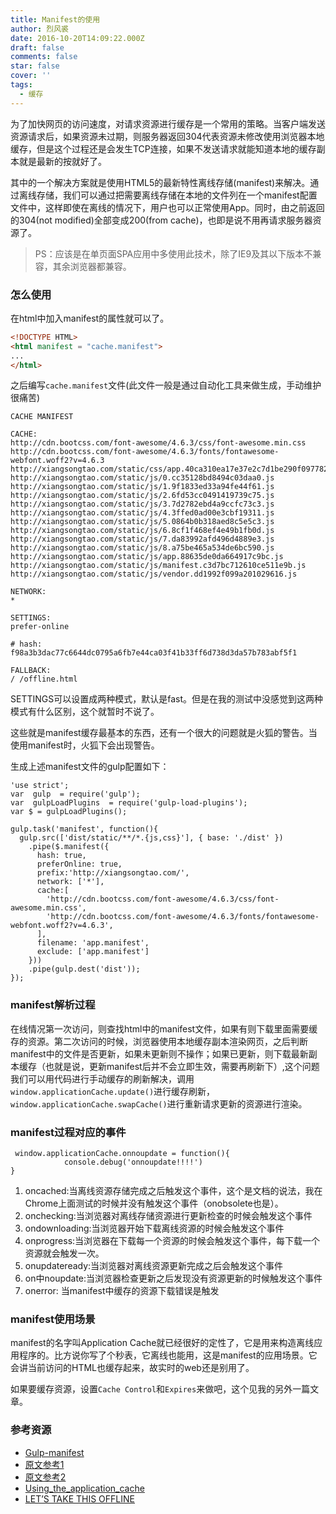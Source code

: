 ```yaml
---
title: Manifest的使用
author: 烈风裘
date: 2016-10-20T14:09:22.000Z
draft: false
comments: false
star: false
cover: ''
tags: 
  - 缓存
---
```



为了加快网页的访问速度，对请求资源进行缓存是一个常用的策略。当客户端发送资源请求后，如果资源未过期，则服务器返回304代表资源未修改使用浏览器本地缓存，但是这个过程还是会发生TCP连接，如果不发送请求就能知道本地的缓存副本就是最新的按就好了。

其中的一个解决方案就是使用HTML5的最新特性离线存储(manifest)来解决。通过离线存储，我们可以通过把需要离线存储在本地的文件列在一个manifest配置文件中，这样即使在离线的情况下，用户也可以正常使用App。同时，由之前返回的304(not modified)全部变成200(from cache)，也即是说不用再请求服务器资源了。

> PS：应该是在单页面SPA应用中多使用此技术，除了IE9及其以下版本不兼容，其余浏览器都兼容。

### 怎么使用

在html中加入manifest的属性就可以了。

```html
<!DOCTYPE HTML>
<html manifest = "cache.manifest">
...
</html>
```

之后编写```cache.manifest```文件(此文件一般是通过自动化工具来做生成，手动维护很痛苦)

```
CACHE MANIFEST
 
CACHE:
http://cdn.bootcss.com/font-awesome/4.6.3/css/font-awesome.min.css
http://cdn.bootcss.com/font-awesome/4.6.3/fonts/fontawesome-webfont.woff2?v=4.6.3
http://xiangsongtao.com/static/css/app.40ca310ea17e37e2c7d1be290f097782.css
http://xiangsongtao.com/static/js/0.cc35128bd8494c03daa0.js
http://xiangsongtao.com/static/js/1.9f1833ed33a94fe44f61.js
http://xiangsongtao.com/static/js/2.6fd53cc0491419739c75.js
http://xiangsongtao.com/static/js/3.7d2782ebd4a9ccfc73c3.js
http://xiangsongtao.com/static/js/4.3ffed0ad00e3cbf19311.js
http://xiangsongtao.com/static/js/5.0864b0b318aed8c5e5c3.js
http://xiangsongtao.com/static/js/6.8cf1f468ef4e49b1fb0d.js
http://xiangsongtao.com/static/js/7.da83992afd496d4889e3.js
http://xiangsongtao.com/static/js/8.a75be465a534de6bc590.js
http://xiangsongtao.com/static/js/app.88635de0da664917c9bc.js
http://xiangsongtao.com/static/js/manifest.c3d7bc712610ce511e9b.js
http://xiangsongtao.com/static/js/vendor.dd1992f099a201029616.js

NETWORK:
*

SETTINGS:
prefer-online

# hash: f98a3b3dac77c6644dc0795a6fb7e44ca03f41b33ff6d738d3da57b783abf5f1

FALLBACK:
/ /offline.html
```

SETTINGS可以设置成两种模式，默认是fast。但是在我的测试中没感觉到这两种模式有什么区别，这个就暂时不说了。

这些就是manifest缓存最基本的东西，还有一个很大的问题就是火狐的警告。当使用manifest时，火狐下会出现警告。

生成上述manifest文件的gulp配置如下：

```
'use strict';
var  gulp  = require('gulp');
var  gulpLoadPlugins  = require('gulp-load-plugins');
var $ = gulpLoadPlugins();

gulp.task('manifest', function(){
  gulp.src(['dist/static/**/*.{js,css}'], { base: './dist' })
    .pipe($.manifest({
      hash: true,
      preferOnline: true,
      prefix:'http://xiangsongtao.com/',
      network: ['*'],
      cache:[
        'http://cdn.bootcss.com/font-awesome/4.6.3/css/font-awesome.min.css',
        'http://cdn.bootcss.com/font-awesome/4.6.3/fonts/fontawesome-webfont.woff2?v=4.6.3',
      ],
      filename: 'app.manifest',
      exclude: ['app.manifest']
    }))
    .pipe(gulp.dest('dist'));
});
```

### manifest解析过程

在线情况第一次访问，则查找html中的manifest文件，如果有则下载里面需要缓存的资源。第二次访问的时候，浏览器使用本地缓存副本渲染网页，之后判断manifest中的文件是否更新，如果未更新则不操作；如果已更新，则下载最新副本缓存（也就是说，更新manifest后并不会立即生效，需要再刷新下）,这个问题我们可以用代码进行手动缓存的刷新解决，调用```window.applicationCache.update()```进行缓存刷新，```window.applicationCache.swapCache()```进行重新请求更新的资源进行渲染。


### manifest过程对应的事件

```
 window.applicationCache.onnoupdate = function(){
            console.debug('onnoupdate!!!!')
}
```

1. oncached:当离线资源存储完成之后触发这个事件，这个是文档的说法，我在Chrome上面测试的时候并没有触发这个事件（onobsolete也是）。 
2. onchecking:当浏览器对离线存储资源进行更新检查的时候会触发这个事件
3. ondownloading:当浏览器开始下载离线资源的时候会触发这个事件
4. onprogress:当浏览器在下载每一个资源的时候会触发这个事件，每下载一个资源就会触发一次。
5. onupdateready:当浏览器对离线资源更新完成之后会触发这个事件
6. on中noupdate:当浏览器检查更新之后发现没有资源更新的时候触发这个事件
7. onerror: 当manifest中缓存的资源下载错误是触发


### manifest使用场景

manifest的名字叫Application Cache就已经很好的定性了，它是用来构造离线应用程序的。比方说你写了个秒表，它离线也能用，这是manifest的应用场景。它会讲当前访问的HTML也缓存起来，故实时的web还是别用了。

如果要缓存资源，设置```Cache Control```和```Expires```来做吧，这个见我的另外一篇文章。

### 参考资源
- [Gulp-manifest](https://www.npmjs.com/package/gulp-manifest)
- [原文参考1](https://segmentfault.com/a/1190000000732617)
- [原文参考2](http://bin-playground.top)
- [Using_the_application_cache](https://developer.mozilla.org/en-US/docs/Web/HTML/Using_the_application_cache)
- [LET’S TAKE THIS OFFLINE](http://diveintohtml5.info/offline.html)
